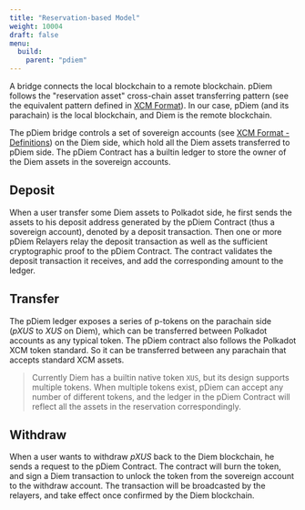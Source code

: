 ```yaml
---
title: "Reservation-based Model"
weight: 10004
draft: false
menu:
  build:
    parent: "pdiem"
---
```


A bridge connects the local blockchain to a remote blockchain. pDiem follows the "reservation asset" cross-chain asset transferring pattern (see the equivalent pattern defined in [XCM Format](https://github.com/paritytech/xcm-format#depositreserveasset)). In our case, pDiem (and its parachain) is the local blockchain, and Diem is the remote blockchain.

The pDiem bridge controls a set of sovereign accounts (see [XCM Format - Definitions](https://github.com/paritytech/xcm-format#definitions)) on the Diem side, which hold all the Diem assets transferred to pDiem side. The pDiem Contract has a builtin ledger to store the owner of the Diem assets in the sovereign accounts.

## Deposit

When a user transfer some Diem assets to Polkadot side, he first sends the assets to his deposit address generated by the pDiem Contract (thus a sovereign account), denoted by a deposit transaction. Then one or more pDiem Relayers relay the deposit transaction as well as the sufficient cryptographic proof to the pDiem Contract. The contract validates the deposit transaction it receives, and add the corresponding amount to the ledger.

## Transfer

The pDiem ledger exposes a series of p-tokens on the parachain side (_pXUS_ to _XUS_ on Diem), which can be transferred between Polkadot accounts as any typical token. The pDiem contract also follows the Polkadot XCM token standard. So it can be transferred between any parachain that accepts standard XCM assets.

> Currently Diem has a builtin native token `XUS`, but its design supports multiple tokens. When multiple tokens exist, pDiem can accept any number of different tokens, and the ledger in the pDiem Contract will reflect all the assets in the reservation correspondingly.

## Withdraw

When a user wants to withdraw _pXUS_ back to the Diem blockchain, he sends a request to the pDiem Contract. The contract will burn the token, and sign a Diem transaction to unlock the token from the sovereign account to the withdraw account. The transaction will be broadcasted by the relayers, and take effect once confirmed by the Diem blockchain.
